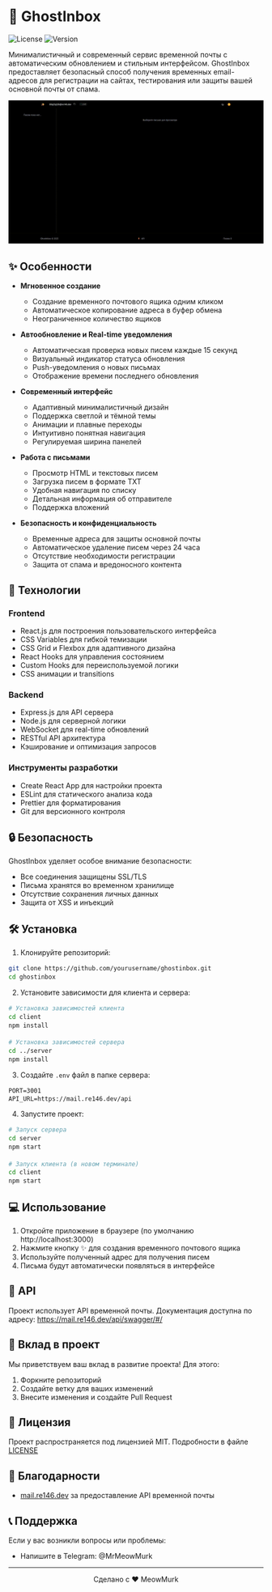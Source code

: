 # 👻 GhostInbox

![License](https://img.shields.io/badge/license-MIT-blue.svg)
![Version](https://img.shields.io/badge/version-1.0.0-green.svg)

Минималистичный и современный сервис временной почты с автоматическим обновлением и стильным интерфейсом. GhostInbox предоставляет безопасный способ получения временных email-адресов для регистрации на сайтах, тестирования или защиты вашей основной почты от спама.

<div align="center">
  <img src="preview.gif" alt="GhostInbox Preview" width="800"/>
</div>

## ✨ Особенности

- **Мгновенное создание** 
  - Создание временного почтового ящика одним кликом
  - Автоматическое копирование адреса в буфер обмена
  - Неограниченное количество ящиков

- **Автообновление и Real-time уведомления** 
  - Автоматическая проверка новых писем каждые 15 секунд
  - Визуальный индикатор статуса обновления
  - Push-уведомления о новых письмах
  - Отображение времени последнего обновления

- **Современный интерфейс** 
  - Адаптивный минималистичный дизайн
  - Поддержка светлой и тёмной темы
  - Анимации и плавные переходы
  - Интуитивно понятная навигация
  - Регулируемая ширина панелей

- **Работа с письмами**
  - Просмотр HTML и текстовых писем
  - Загрузка писем в формате TXT
  - Удобная навигация по списку
  - Детальная информация об отправителе
  - Поддержка вложений

- **Безопасность и конфиденциальность**
  - Временные адреса для защиты основной почты
  - Автоматическое удаление писем через 24 часа
  - Отсутствие необходимости регистрации
  - Защита от спама и вредоносного контента

## 🚀 Технологии

### Frontend
- React.js для построения пользовательского интерфейса
- CSS Variables для гибкой темизации
- CSS Grid и Flexbox для адаптивного дизайна
- React Hooks для управления состоянием
- Custom Hooks для переиспользуемой логики
- CSS анимации и transitions

### Backend
- Express.js для API сервера
- Node.js для серверной логики
- WebSocket для real-time обновлений
- RESTful API архитектура
- Кэширование и оптимизация запросов

### Инструменты разработки
- Create React App для настройки проекта
- ESLint для статического анализа кода
- Prettier для форматирования
- Git для версионного контроля

## 🔒 Безопасность

GhostInbox уделяет особое внимание безопасности:

- Все соединения защищены SSL/TLS
- Письма хранятся во временном хранилище
- Отсутствие сохранения личных данных
- Защита от XSS и инъекций


## 🛠 Установка

1. Клонируйте репозиторий:
```bash
git clone https://github.com/yourusername/ghostinbox.git
cd ghostinbox
```

2. Установите зависимости для клиента и сервера:
```bash
# Установка зависимостей клиента
cd client
npm install

# Установка зависимостей сервера
cd ../server
npm install
```

3. Создайте `.env` файл в папке сервера:
```env
PORT=3001
API_URL=https://mail.re146.dev/api
```

4. Запустите проект:
```bash
# Запуск сервера
cd server
npm start

# Запуск клиента (в новом терминале)
cd client
npm start
```

## 💻 Использование

1. Откройте приложение в браузере (по умолчанию http://localhost:3000)
2. Нажмите кнопку ✨ для создания временного почтового ящика
3. Используйте полученный адрес для получения писем
4. Письма будут автоматически появляться в интерфейсе

## 🔧 API

Проект использует API временной почты. Документация доступна по адресу:
https://mail.re146.dev/api/swagger/#/

## 🤝 Вклад в проект

Мы приветствуем ваш вклад в развитие проекта! Для этого:

1. Форкните репозиторий
2. Создайте ветку для ваших изменений
3. Внесите изменения и создайте Pull Request

## 📝 Лицензия

Проект распространяется под лицензией MIT. Подробности в файле [LICENSE](LICENSE)

## 🌟 Благодарности

- [mail.re146.dev](https://mail.re146.dev) за предоставление API временной почты

## 📞 Поддержка

Если у вас возникли вопросы или проблемы:
- Напишите в Telegram: @MrMeowMurk

---

<div align="center">
Сделано с ❤️ MeowMurk
</div>
